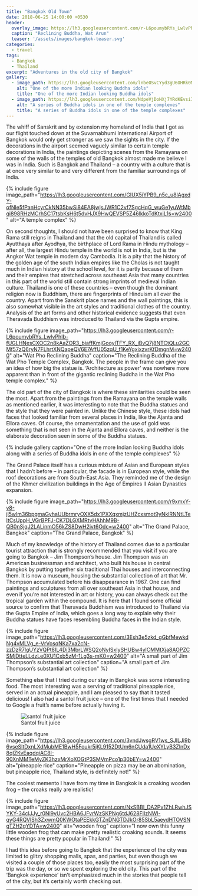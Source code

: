 ```yaml
---
title: "Bangkok Old Town"
date: 2018-06-25 14:00:00 +0530
header:
  overlay_image: https://lh3.googleusercontent.com/r-L6poumybRYs_LwlvPhIb-fUGLHNesCXOC2n8kAaZOR3_biaffKmjGooylTFY_RX_iBvQ7j8NTCtQLu2GCMf57zQ6ryN7FLhrtXNQapeQV6E7AffU05zqU_f1KeYgxixzvrKfDmgnM=w2400
  caption: "Reclining Buddha, Wat Arun"
  teaser: '/assets/images/bangkok-teaser.svg'
categories:
  - travel
tags:
  - Bangkok
  - Thailand
excerpt: "Adventures in the old city of Bangkok"
gallery:
  - image_path: https://lh3.googleusercontent.com/lnbeOSvCYyd3gU6OHRk0M-ROM84Xtllkf2oXzMt0-pY-Iv4_8cYb3cjwmmwpw9IK9Ztx67SpJHcNGQzKIvmKhJK3vu7doJ3GBshIpP_GnPuIMq922f3qjGWYV-crkrN83i6G88kpNIs=w2400
    alt: "One of the more Indian looking Buddha idols"
    title: "One of the more Indian looking Buddha idols"
  - image_path: https://lh3.googleusercontent.com/NdpeVjDoHXj7YRdKEvsiIq5ezO4KNRc1H0nSvYHVyoBT4N8Ti6dpfXw3kd46Z189IweRM54T4ERv5oSOEBiyxy-l2A8eL1N1h9oWOR68VdEnghoDpYi8T30BRMcxCMDDbAh7f_Ap63s=w2400
    alt: "A series of Buddha idols in one of the temple complexes"
    title: "A series of Buddha idols in one of the temple complexes"
---
```

The whiff of Sanskrit and by extension my homeland of India that I got as our flight touched down at the Suvarnabhumi International Airport of Bangkok would only get stronger as we saw the sights in the city. If the decorations in the airport seemed vaguely similar to certain temple decorations in India, the paintings depicting scenes from the Ramayana on some of the walls of the temples of old Bangkok almost made me believe I was in India. Such is Bangkok and Thailand – a country with a culture that is at once very similar to and very different from the familiar surroundings of India.

{% include figure image_path="https://lh3.googleusercontent.com/GIUX5iYPB9_n5c_u8lAgxdY-ofNle5fPanHcyrCkNN35bwSi84EA8jwjsJWR1C2vf7SgcHqG_wuGe1yuWtMbqi898RHzMCrhSC17tsbKsH6t5dvHJX9HwQEVSP5Z46lkkoTdKtxiL1s=w2400" alt="A temple complex" %}

On second thoughts, I should not have been surprised to know that King Rama still reigns in Thailand and that the old capital of Thailand is called Ayutthaya after Ayodhya, the birthplace of Lord Rama in Hindu mythology – after all, the largest Hindu temple in the world is not in India, but is the Angkor Wat temple in modern day Cambodia. It is a pity that the history of the golden age of the south Indian empires like the Cholas is not taught much in Indian history at the school level, for it is partly because of them and their empires that stretched across southeast Asia that many countries in this part of the world still contain strong imprints of medieval Indian culture. Thailand is one of these countries – even though the dominant religion now is Buddhism, there are fingerprints of Hinduism all over the country. Apart from the Sanskrit place names and the wall paintings, this is also somewhat visible in the art styles and traditional clothes of the country. Analysis of the art forms and other historical evidence suggests that even Theravada Buddhism was introduced to Thailand via the Gupta empire.

{% include figure image_path="https://lh3.googleusercontent.com/r-L6poumybRYs_LwlvPhIb-fUGLHNesCXOC2n8kAaZOR3_biaffKmjGooylTFY_RX_iBvQ7j8NTCtQLu2GCMf57zQ6ryN7FLhrtXNQapeQV6E7AffU05zqU_f1KeYgxixzvrKfDmgnM=w2400" alt="Wat Pho Reclining Buddha" caption="The Reclining Buddha of the Wat Pho Temple Complex, Bangkok. The people in the frame can give you an idea of how big the statue is. ‘Architecture as power’ was nowhere more apparent than in front of the gigantic reclining Buddha in the Wat Pho temple complex." %}

The old part of the city of Bangkok is where these similarities could be seen the most. Apart from the paintings from the Ramayana on the temple walls as mentioned earlier, it was interesting to note that the Buddha statues and the style that they were painted in. Unlike the Chinese style, these idols had faces that looked familiar from several places in India, like the Ajanta and Ellora caves. Of course, the ornamentation and the use of gold was something that is not seen in the Ajanta and Ellora caves, and neither is the elaborate decoration seen in some of the Buddha statues.

{% include gallery caption="One of the more Indian looking Buddha idols along with a series of Buddha idols in one of the temple complexes" %}

The Grand Palace itself has a curious mixture of Asian and European styles that I hadn’t before – in particular, the facade is in European style, while the roof decorations are from South-East Asia. They reminded me of the design of the Khmer civilization buildings in the Age of Empires II Asian Dynasties expansion.

{% include figure image_path="https://lh3.googleusercontent.com/r9xmxY-v8-jl5wlm36bpgmaGyhaUUbrmryOXX5dx1PXXqxmjzUHZcxsmot9yNklRNNtLTeItCsUppH_VGrBPFJ-CK7DLGXMRtvHAhhM9B-QB0nSjqJ2LALinmO56kZS8DwH2ivt6Odc=w2400" alt="The Grand Palace, Bangkok" caption="The Grand Palace, Bangkok" %}

Much of my knowledge of the history of Thailand comes due to a particular tourist attraction that is strongly recommended that you visit if you are going to Bangkok – Jim Thompson’s house. Jim Thompson was an American businessman and architect, who built his house in central Bangkok by putting together six traditional Thai houses and interconnecting them. It is now a museum, housing the substantial collection of art that Mr. Thompson accumulated before his disappearance in 1967. One can find paintings and sculptures from all over southeast Asia in that house, and even if you’re not interested in art or history, you can always check out the tropical garden within the compound. It is here that I found some official source to confirm that Theravada Buddhism was introduced to Thailand via the Gupta Empire of India, which goes a long way to explain why their Buddha statues have faces resembling Buddha faces in the Indian style.

{% include figure image_path="https://lh3.googleusercontent.com/3Esh3e5zkd_gGbfMewkdNg4vMLVg_e-VrVosqNKa7xa2cN-zzDzR7lgUYzVQPt8IL4Di3MbrLWSQ2oNyISxIySHUBw4ylCMMtXja8AOPZCSMjDtteLLdzLe0XU1Cxb5zM-1Lg3s-mK0=w2400" alt="A small part of Jim Thompson’s substantial art collection" caption="A small part of Jim Thompson’s substantial art collection" %}

Something else that I tried during our stay in Bangkok was some interesting food. The most interesting was a serving of traditional pineapple rice, served in an actual pineapple, and I am pleased to say that it tasted delicious! I also had a santol fruit juice – one of the first times that I needed to Google a fruit’s name before actually having it.

<figure>
  <img src="https://lh3.googleusercontent.com/U-oUwNz566HOp28TJkywRbWLIHrYrS_tnmGaWYzXhMeNA4RolqRuFA2KZCd_W0AjRlwqiGzbBbZvbMe7vwsoLHeGwLwlQY7BjV-xMNsiU7FMefPzuLGbm6zxVFgPJEtlVKkxo6u7aEg=w2400" alt="santol fruit juice"/>
  <figcaption>Santol fruit juice</figcaption>
</figure>


{% include figure image_path="https://lh3.googleusercontent.com/3vndJwsgRV1ws_SJlLJi9b6vseSltDxnLXdMubME1BwH5Foukr5jKL9152DtUm6nCUda1UeXYLyB3ZlnDx8qIZKvEaqdqiAC8I-90XnMMTeMyZK3hzxMrXoXOGtP3SMVmPco1p30bEY=w2400" alt="pineapple rice" caption="Pineapple on pizza may be an abomination, but pineapple rice, Thailand style, is definitely not!" %}

The coolest memento I have from my time in Bangkok is a croaking wooden frog – the croaks really are realistic!

{% include figure image_path="https://lh3.googleusercontent.com/NxSBBI_DA2Pv1ZhLRwhJSYKY-34clJJy_r0Nl9yUvc2HBA6JFvrWzSKPNg6tdJ628FlIzNWl-qyG4RQVlSh3ZxwmQ0KWOtaPEEkkGTZnDNGTDJkOr85SbL5aeydHTOVSNgTZH2gYDTA=w2400" alt="wooden frog" caption="I now own this funny little wooden frog that can make pretty realistic croaking sounds. It seems these things are pretty popular in Thailand!" %}

I had this idea before going to Bangkok that the experience of the city was limited to glitzy shopping malls, spas, and parties, but even though we visited a couple of those places too, easily the most surprising part of the trip was the day, or so we spent exploring the old city. This part of the ‘Bangkok experience’ isn’t emphasized much in the stories that people tell of the city, but it’s certainly worth checking out.

***

[^1]: Brief side note here. One might wonder about the metric that describes the situation where 'closeness' is defined by arranging on a line and not a circle. In this case, it can be shown that there are no channels that are matched to this metric, and so, even though the metric is mathematically interesting. it doesn't concern us that much here (it's not just mathematically interesting, but a situation where it would be of interest to an information/communication theorist would be too big a detour for this blog post.)

[^2]: In the Hamming case the gap exists for alphabet sizes less than $$49$$, above which there is a construction based on algebraic geometry that closes the gap.

[^3]: Point to note - for 'nice' metrics, one can always translate in this way to calculate the size of the neighbourhood around zero.

[^4]: One of the cool properties of types is that all members of the type class have the same probability. 